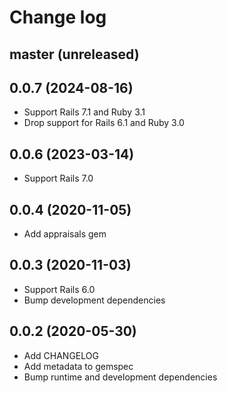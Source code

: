 # Change log

## master (unreleased)

## 0.0.7 (2024-08-16)

* Support Rails 7.1 and Ruby 3.1
* Drop support for Rails 6.1 and Ruby 3.0

## 0.0.6 (2023-03-14)

* Support Rails 7.0

## 0.0.4 (2020-11-05)

* Add appraisals gem

## 0.0.3 (2020-11-03)

* Support Rails 6.0
* Bump development dependencies

## 0.0.2 (2020-05-30)

* Add CHANGELOG
* Add metadata to gemspec
* Bump runtime and development dependencies


